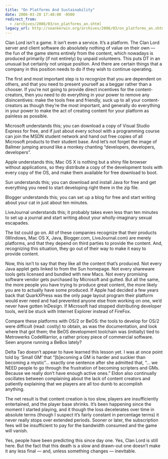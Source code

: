 ```yaml
---
title: "On Platforms And Sustainability"
date: 2006-03-20 17:48:00 -0500
redirect_from:
  - /archives/2006/03/on_platforms_an.shtml
legacy_url: http://seankerwin.org/archives/2006/03/on_platforms_an.shtml
---
```

Clan Lord isn’t a game. It isn’t even a service. It’s a platform. The Clan Lord server and client software do absolutely nothing of value on their own — the fun of the game stems entirely from the content, which nowadays is produced primarily (if not entirely) by unpaid volunteers. This puts DT in an unusual but certainly not unique position. And there are certain things that a company in this position needs to do if they wish to continue operating.

The first and most important step is to recognize that you are dependent on others, and that you need to present yourself as a beggar rather than a chooser. If you’re not going to provide direct incentives for the content-creators, then you need to do everything in your power to remove any disincentives: make the tools free and friendly, suck up to all your content-creators as though they’re the most important, and generally do everything in your power to make the act of creating content for your platform as painless as possible.

Microsoft understands this; you can download a copy of Visual Studio Express for free, and if just about every school with a programming course can join the MSDN student network and hand out free copies of all Microsoft products to their student base. And let’s not forget the image of Ballmer jumping around like a monkey chanting “developers, developers, developers”.

Apple understands this; Mac OS X is nothing but a shiny file browser without applications, so they distribute a copy of the development tools with every copy of the OS, and make them available for free download to boot.

Sun understands this; you can download and install Java for free and get everything you need to start developing right there in the zip file.

Blogger understands this; you can set up a blog for free and start writing about your cat in just about ten minutes.

LiveJournal understands this; it probably takes even less than ten minutes to set up a journal and start writing about your wholly-imaginary sexual escapades.

The list could go on. All of these companies recognize that their products (Windows, Mac OS X, Java, Blogger.com, LiveJournal.com) are merely platforms, and that they depend on third parties to provide the content. And, recognizing this situation, they go out of their way to make it easy to provide content.

Now, this isn’t to say that they like all the content that’s produced. Not every Java applet gets linked to from the Sun homepage. Not every shareware tools gets licensed and bundled with new Macs. Not every promising software vendor gets purchased by Microsoft and gutted. But all the same, the more people you have trying to produce great content, the more likely you are to actually have some produced. If Apple had decided a few years back that QuarkXPress was the only page layout program their platform would ever need and had prevented anyone else from working on one, we’d never have gotten InDesign. If Microsoft had stopped distributing developer tools, we’d be stuck with Internet Explorer instead of FireFox.

Compare these platforms with OS/2 or BeOS: the tools to develop for OS/2 were difficult (read: costly) to obtain, as was the documentation, and look where that got them; the BeOS development toolchain was (initially) tied to Metrowerks CodeWarrior, a rather pricey piece of commercial software. Seen anyone running a BeBox lately?

Delta Tao doesn’t appear to have learned this lesson yet. I was at once point told by ‘Small GM’ that “\[b\]ecoming a GM is harder and suckier than becoming a mystic”… exactly one sentence after she admitted that, “… we NEED people to go through the frustration of becoming scripters and GMs. Because we really don’t have enough active ones.” Eldon also continually oscillates between complaining about the lack of content creators and patiently explaining that we players are all too dumb to accomplish anything.

The net result is that content creation is too slow, players are insufficiently entertained, and the player base shrinks. It’s been happening since the moment I started playing, and it though the loss decelerates over time in absolute terms (though I suspect it’s fairly constant in percentage terms) it never really stops over extended periods. Sooner or later, the subscription fees will be insufficient to pay for the bandwidth consumed and the game will vanish.

Yes, people have been predicting this since day one. Yes, Clan Lord is still here. But the fact that this death is a slow and drawn-out one doesn’t make it any less final — and, unless something changes — inevitable.
